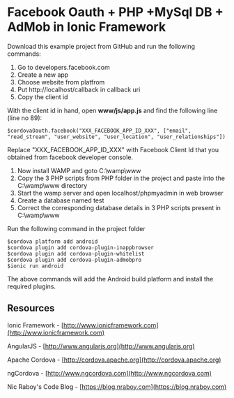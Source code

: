 Facebook Oauth + PHP +MySql DB + AdMob in Ionic Framework
==============================


Download this example project from GitHub and run the following commands:

	
1. Go to developers.facebook.com
2. Create a new app
3. Choose website from platfrom
3. Put http://localhost/callback in callback uri
4. Copy the client id

With the client id in hand, open **www/js/app.js** and find the following line (line no 89):

    $cordovaOauth.facebook("XXX_FACEBOOK_APP_ID_XXX", ["email", "read_stream", "user_website", "user_location", "user_relationships"])

Replace "XXX_FACEBOOK_APP_ID_XXX" with Facebook Client Id that you obtained from facebook developer console.


1. Now install WAMP and goto C:\wamp\www
2. Copy the 3 PHP scripts from PHP folder in the project and paste into the C:\wamp\www directory
3. Start the wamp server and open localhost/phpmyadmin in web browser
4. Create a database named test
5. Correct the corresponding database details in 3 PHP scripts present in C:\wamp\www


Run the following command in the project folder

	$cordova platform add android
	$cordova plugin add cordova-plugin-inappbrowser
	$cordova plugin add cordova-plugin-whitelist
	$cordova plugin add cordova-plugin-admobpro
    $ionic run android

The above commands will add the Android build platform and install the required plugins.




Resources
-------------

Ionic Framework - [http://www.ionicframework.com](http://www.ionicframework.com)

AngularJS - [http://www.angularjs.org](http://www.angularjs.org)

Apache Cordova - [http://cordova.apache.org](http://cordova.apache.org)

ngCordova - [http://www.ngcordova.com](http://www.ngcordova.com)

Nic Raboy's Code Blog - [https://blog.nraboy.com](https://blog.nraboy.com)
